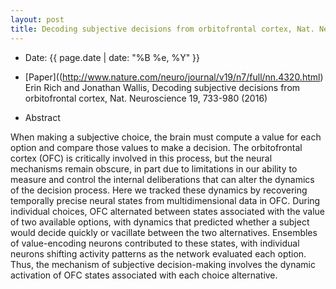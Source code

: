 ```yaml
---
layout: post
title: Decoding subjective decisions from orbitofrontal cortex, Nat. Neuroscience 19, 733-980 (2016)
---
```

* Date:  {{ page.date | date: "%B %e, %Y" }}
* [Paper]((http://www.nature.com/neuro/journal/v19/n7/full/nn.4320.html)
Erin Rich and Jonathan Wallis, Decoding subjective decisions from orbitofrontal cortex, Nat. Neuroscience 19, 733-980 (2016)

* Abstract

When making a subjective choice, the brain must compute a value for each option and compare those values to make a decision. The orbitofrontal cortex (OFC) is critically involved in this process, but the neural mechanisms remain obscure, in part due to limitations in our ability to measure and control the internal deliberations that can alter the dynamics of the decision process. Here we tracked these dynamics by recovering temporally precise neural states from multidimensional data in OFC. During individual choices, OFC alternated between states associated with the value of two available options, with dynamics that predicted whether a subject would decide quickly or vacillate between the two alternatives. Ensembles of value-encoding neurons contributed to these states, with individual neurons shifting activity patterns as the network evaluated each option. Thus, the mechanism of subjective decision-making involves the dynamic activation of OFC states associated with each choice alternative.